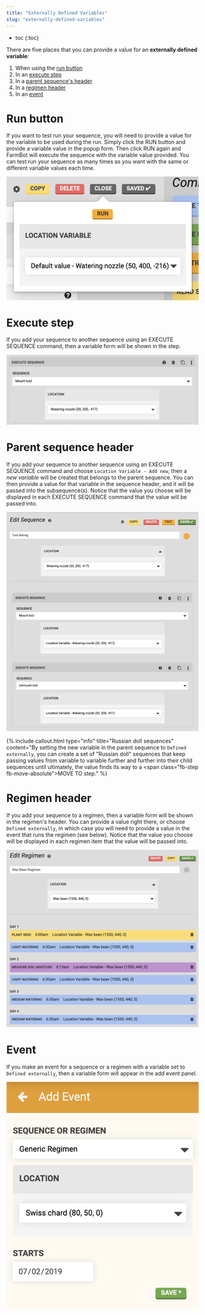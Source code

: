 ```yaml
---
title: "Externally Defined Variables"
slug: "externally-defined-variables"
---
```


* toc
{:toc}

There are five places that you can provide a value for an **externally defined variable**:
1. When using the [run button](#run-button)
2. In an [execute step](#execute-step)
3. In a [parent sequence's header](#parent-sequence-header)
4. In a [regimen header](#regimen-header)
5. In an [event](#event)

# Run button
If you want to test run your sequence, you will need to provide a value for the variable to be used during the run. Simply click the <span class="fb-button fb-orange">RUN</span> button and provide a variable value in the popup form. Then click <span class="fb-button fb-orange">RUN</span> again and FarmBot will execute the sequence with the variable value provided. You can test run your sequence as many times as you want with the same or different variable values each time.

![sequence run button with location selection](_images/sequence_run_button_with_location_selection.png)

# Execute step
If you add your sequence to another sequence using an <span class="fb-step fb-execute">EXECUTE SEQUENCE</span> command, then a variable form will be shown in the step.

![mount tool step](_images/mount_tool_step.png)

# Parent sequence header
If you add your sequence to another sequence using an <span class="fb-step fb-execute">EXECUTE SEQUENCE</span> command and choose `Location Variable - Add new`, then a *new variable* will be created that belongs to the parent sequence. You can then provide a value for that variable in the sequence header, and it will be passed into the subsequence(s). Notice that the value you choose will be displayed in each <span class="fb-step fb-execute">EXECUTE SEQUENCE</span> command that the value will be passed into.

![tool testing sequence](_images/tool_testing_sequence.png)



{%
include callout.html
type="info"
title="Russian doll sequences"
content="By setting the new variable in the parent sequence to `Defined externally`, you can create a set of \"Russian doll\" sequences that keep passing values from variable to variable further and further into their child sequences until ultimately, the value finds its way to a <span class=\"fb-step fb-move-absolute\">MOVE TO</span> step."
%}

# Regimen header
If you add your sequence to a regimen, then a variable form will be shown in the regimen's header. You can provide a value right there, or choose `Defined externally`, in which case you will need to provide a value in the event that runs the regimen (see below). Notice that the value you choose will be displayed in each regimen item that the value will be passed into.

![regimen variable form](_images/regimen_variable_form.png)

# Event
If you make an event for a sequence or a regimen with a variable set to `Defined externally`, then a variable form will appear in the add event panel.

![event variable form](_images/event_variable_form.png)

